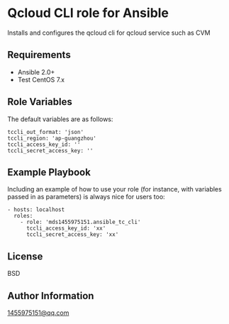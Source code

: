 Qcloud CLI role for Ansible
=========

Installs and configures the qcloud cli for qcloud service such as CVM

Requirements
------------
- Ansible 2.0+
- Test CentOS 7.x

Role Variables
--------------
The default variables are as follows:
```
tccli_out_format: 'json'
tccli_region: 'ap-guangzhou'
tccli_access_key_id: ''
tccli_secret_access_key: ''
```

Example Playbook
----------------

Including an example of how to use your role (for instance, with variables passed in as parameters) is always nice for users too:
```
- hosts: localhost
  roles:
    - role: 'mds1455975151.ansible_tc_cli'
      tccli_access_key_id: 'xx'
      tccli_secret_access_key: 'xx'
```
License
-------

BSD

Author Information
------------------

1455975151@qq.com
